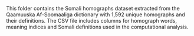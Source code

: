 This folder contains the Somali homographs dataset extracted from the Qaamuuska Af-Soomaaliga dictionary with 1,592 unique homographs and their definitions. The CSV file includes columns for homograph words, meaning indices and Somali definitions used in the computational analysis.
